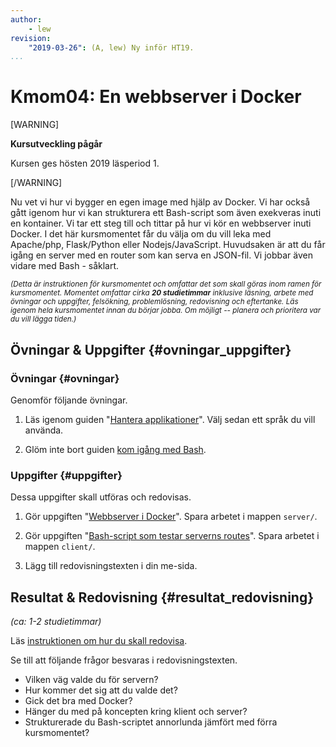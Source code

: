 ```yaml
---
author:
    - lew
revision:
    "2019-03-26": (A, lew) Ny inför HT19.
...
```

Kmom04: En webbserver i Docker
==================================

[WARNING]

**Kursutveckling pågår**

Kursen ges hösten 2019 läsperiod 1.

[/WARNING]

<!--more-->

Nu vet vi hur vi bygger en egen image med hjälp av Docker. Vi har också gått igenom hur vi kan strukturera ett Bash-script som även exekveras inuti en kontainer. Vi tar ett steg till och tittar på hur vi kör en webbserver inuti Docker. I det här kursmomentet får du välja om du vill leka med Apache/php, Flask/Python eller Nodejs/JavaScript. Huvudsaken är att du får igång en server med en router som kan serva en JSON-fil. Vi jobbar även vidare med Bash - såklart.



<small><i>(Detta är instruktionen för kursmomentet och omfattar det som skall göras inom ramen för kursmomentet. Momentet omfattar cirka **20 studietimmar** inklusive läsning, arbete med övningar och uppgifter, felsökning, problemlösning, redovisning och eftertanke. Läs igenom hela kursmomentet innan du börjar jobba. Om möjligt -- planera och prioritera var du vill lägga tiden.)</i></small>



<!-- Läsanvisningar  {#lasanvisningar}
---------------------------------

*(ca: 0 studietimmar)*



### Kurslitteratur  {#kurslitteratur}

Det finns inga läsanvisningar kopplade till kursmomentet.



### Video  {#video}

Titta på följande:

Det finns inga videor kopplade till kursmomentet. -->

<!-- 1. Till kursen finns en videoserie, "[vlinux](https://www.youtube.com/playlist?list=PLKtP9l5q3ce__96JmUrXLdfgGiXy_OQ_m)", kika på de videor som börjar på 04. -->



Övningar & Uppgifter  {#ovningar_uppgifter}
-------------------------------------------

<!-- *(ca: 15-20 studietimmar)* -->

### Övningar {#ovningar}

Genomför följande övningar.

1. Läs igenom guiden "[Hantera applikationer](guide/docker/hantera-applikationer)". Välj sedan ett språk du vill använda.

1. Glöm inte bort guiden [kom igång med Bash](guide/kom-igang-med-bash).



### Uppgifter {#uppgifter}

Dessa uppgifter skall utföras och redovisas.

1. Gör uppgiften "[Webbserver i Docker](uppgift/webbserver-i-docker)". Spara arbetet i mappen `server/`.

1. Gör uppgiften "[Bash-script som testar serverns routes](uppgift/bash-script-testa-routes)". Spara arbetet i mappen `client/`.

1. Lägg till redovisningstexten i din me-sida.



Resultat & Redovisning  {#resultat_redovisning}
-----------------------------------------------

*(ca: 1-2 studietimmar)*

Läs [instruktionen om hur du skall redovisa](./../redovisa).

Se till att följande frågor besvaras i redovisningstexten.

* Vilken väg valde du för servern?
* Hur kommer det sig att du valde det?
* Gick det bra med Docker?
* Hänger du med på koncepten kring klient och server?
* Strukturerade du Bash-scriptet annorlunda jämfört med förra kursmomentet?
